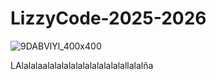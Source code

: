 # LizzyCode-2025-2026

![9DABVlYl_400x400](https://github.com/user-attachments/assets/22a911cd-60ad-4229-843a-004a6b5cb905)

LAlalalaalalalalalalalalalalalallalalña
